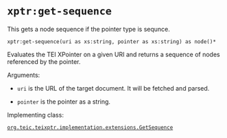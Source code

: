 # `xptr:get-sequence`

This gets a node sequence if the pointer type is sequnce.

```
xptr:get-sequence(uri as xs:string, pointer as xs:string) as node()*
```

Evaluates the TEI XPointer on a given URI and returns a sequence of
nodes referenced by the pointer.

Arguments:

- `uri` is the URL of the target document. It will be fetched and
  parsed.

- `pointer` is the pointer as a string.

Implementing class:

[`org.teic.teixptr.implementation.extensions.GetSequence`](../saxon/src/main/java/org/teic/teixptr/implementation/extensions/GetSequence.java)
